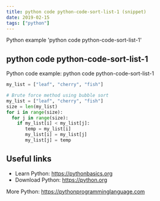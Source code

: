 ```yaml
---
title: python code python-code-sort-list-1 (snippet)
date: 2019-02-15
tags: ["python"]
---
```

Python example 'python code python-code-sort-list-1'


## python code python-code-sort-list-1

Python code example: python code python-code-sort-list-1

```python
my_list = ["leaf", "cherry", "fish"]

# Brute force method using bubble sort
my_list = ["leaf", "cherry", "fish"]
size = len(my_list)
for i in range(size): 
  for j in range(size): 
    if my_list[i] < my_list[j]: 
       temp = my_list[i] 
       my_list[i] = my_list[j] 
       my_list[j] = temp


```

## Useful links

- Learn Python: https://pythonbasics.org
- Download Python: https://python.org

More Python: https://pythonprogramminglanguage.com
